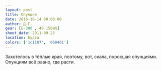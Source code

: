 ```yaml
---
layout: post
title: Опунция
date: 2016-10-14 00:00:00
author: Д.Г.
gear: [E-300 , 40-150mm]
shoot_date: 2011-09-23
location: Будва
colors: ['1c1107', '060401']
---
```


Захотелось в тёплые края, поэтому, вот, скала, поросшая опунциями. Опунциям всё равно, где расти.
